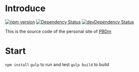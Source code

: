 # Introduce

[![npm version](https://badge.fury.io/js/pbdm.cc.svg)](https://www.npmjs.com/package/pbdm.cc)
[![Dependency Status](https://img.shields.io/david/pbdm/pbdm.github.com.svg?style=flat-square)](https://david-dm.org/amazeui/amazeui-react)
[![devDependency Status](https://img.shields.io/david/dev/pbdm/pbdm.github.com.svg?style=flat-square)](https://david-dm.org/amazeui/amazeui-react#info=devDependencies)


This is the source code of the personal site of [PBDm](http://pbdm.cc)

# Start
`npm install`
`gulp` to run and test
`gulp build` to build